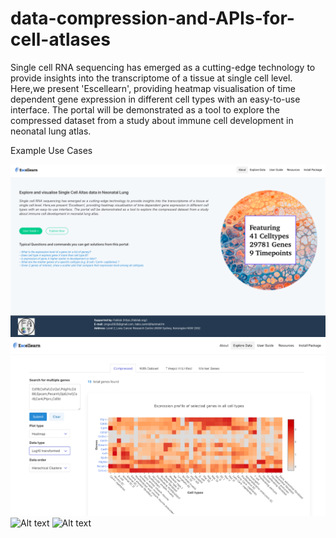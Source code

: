 # data-compression-and-APIs-for-cell-atlases

Single cell RNA sequencing has emerged as a cutting-edge technology
to provide insights into the transcriptome of a tissue at single cell level. 
Here,we present 'Escellearn', providing heatmap visualisation of 
time dependent gene expression in different cell types with an 
easy-to-use interface. The portal will be demonstrated as a tool to 
explore the compressed dataset from a study about immune cell development in neonatal lung atlas.

Example Use Cases

![Alt text](./info/home.png "home page")
![Alt text](./info/useCase_1.png "use case 1")
![Alt text](./info/useCase_timepoint "use case timepoint")
![Alt text](./info/useCase_Marker "use case timepoint")